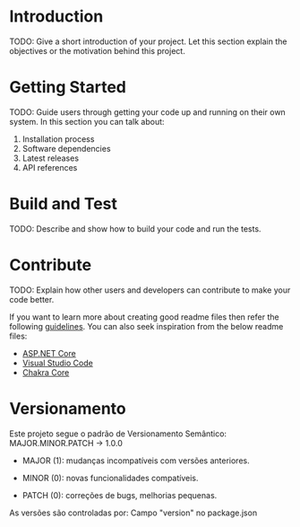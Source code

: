 # Introduction 
TODO: Give a short introduction of your project. Let this section explain the objectives or the motivation behind this project. 

# Getting Started
TODO: Guide users through getting your code up and running on their own system. In this section you can talk about:
1.	Installation process
2.	Software dependencies
3.	Latest releases
4.	API references

# Build and Test
TODO: Describe and show how to build your code and run the tests. 

# Contribute
TODO: Explain how other users and developers can contribute to make your code better. 

If you want to learn more about creating good readme files then refer the following [guidelines](https://docs.microsoft.com/en-us/azure/devops/repos/git/create-a-readme?view=azure-devops). You can also seek inspiration from the below readme files:
- [ASP.NET Core](https://github.com/aspnet/Home)
- [Visual Studio Code](https://github.com/Microsoft/vscode)
- [Chakra Core](https://github.com/Microsoft/ChakraCore)

# Versionamento
Este projeto segue o padrão de Versionamento Semântico:
MAJOR.MINOR.PATCH → 1.0.0

- MAJOR (1): mudanças incompatíveis com versões anteriores.

- MINOR (0): novas funcionalidades compatíveis.

- PATCH (0): correções de bugs, melhorias pequenas.

As versões são controladas por: Campo "version" no package.json